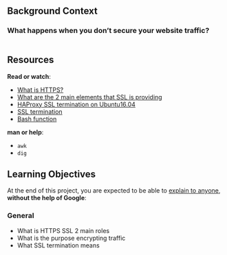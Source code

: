 <div class="panel-body">
    <p><img src="https://s3.amazonaws.com/intranet-projects-files/holbertonschool-sysadmin_devops/276/FlhGPEK.png" alt="" loading="lazy" style=""></p>

<h2>Background Context</h2>

<h3>What happens when you don’t secure your website traffic?</h3>

<p><img src="https://s3.amazonaws.com/intranet-projects-files/holbertonschool-sysadmin_devops/276/xCmOCgw.gif" alt="" loading="lazy" style=""></p>

<h2>Resources</h2>

<p><strong>Read or watch</strong>:</p>

<ul>
<li><a href="/rltoken/XT1BAiBL3Jpq1bn1q6IYXQ" title="What is HTTPS?" target="_blank">What is HTTPS?</a> </li>
<li><a href="/rltoken/STj5WkAPACBxOvwB77Ycrw" title="What are the 2 main elements that SSL is providing" target="_blank">What are the 2 main elements that SSL is providing</a> </li>
<li><a href="/rltoken/XD_RckEgjds0UkoMsfxp2A" title="HAProxy SSL termination on Ubuntu16.04" target="_blank">HAProxy SSL termination on Ubuntu16.04</a></li>
<li><a href="/rltoken/CKUICfppIWI6UC0coEMB8g" title="SSL termination" target="_blank">SSL termination</a> </li>
<li><a href="/rltoken/zPjZ7-eSSQsLFsGA16C1HQ" title="Bash function" target="_blank">Bash function</a> </li>
</ul>

<p><strong>man or help</strong>:</p>

<ul>
<li><code>awk</code></li>
<li><code>dig</code></li>
</ul>

<h2>Learning Objectives</h2>

<p>At the end of this project, you are expected to be able to <a href="/rltoken/fJ20wsMngb_yNAhGgBwzlQ" title="explain to anyone" target="_blank">explain to anyone</a>, <strong>without the help of Google</strong>:</p>

<h3>General</h3>

<ul>
<li>What is HTTPS SSL 2 main roles</li>
<li>What is the purpose encrypting traffic</li>
<li>What SSL termination means</li>
</ul>



  </div>